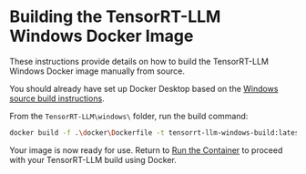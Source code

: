 # Building the TensorRT-LLM Windows Docker Image

These instructions provide details on how to build the TensorRT-LLM Windows Docker image manually from source.

You should already have set up Docker Desktop based on the [Windows source build instructions](https://nvidia.github.io/TensorRT-LLM/installation/build-from-source-windows.html#docker-desktop).

From the `TensorRT-LLM\windows\` folder, run the build command:

```bash
docker build -f .\docker\Dockerfile -t tensorrt-llm-windows-build:latest .
```

Your image is now ready for use. Return to [Run the Container](https://nvidia.github.io/TensorRT-LLM/installation/build-from-source-windows.html#run-the-container) to proceed with your TensorRT-LLM build using Docker.

